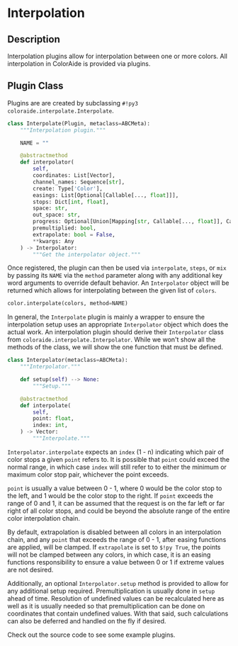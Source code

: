 # Interpolation

## Description

Interpolation plugins allow for interpolation between one or more colors. All interpolation in ColorAide is provided via
plugins.

## Plugin Class

Plugins are are created by subclassing `#!py3 coloraide.interpolate.Interpolate`.

```py
class Interpolate(Plugin, metaclass=ABCMeta):
    """Interpolation plugin."""

    NAME = ""

    @abstractmethod
    def interpolator(
        self,
        coordinates: List[Vector],
        channel_names: Sequence[str],
        create: Type['Color'],
        easings: List[Optional[Callable[..., float]]],
        stops: Dict[int, float],
        space: str,
        out_space: str,
        progress: Optional[Union[Mapping[str, Callable[..., float]], Callable[..., float]]],
        premultiplied: bool,
        extrapolate: bool = False,
        **kwargs: Any
    ) -> Interpolator:
        """Get the interpolator object."""
```

Once registered, the plugin can then be used via `interpolate`, `steps`, or `mix` by passing its `NAME` via the `method`
parameter along with any additional key word arguments to override default behavior. An `Interpolator` object will be
returned which allows for interpolating between the given list of `colors`.

```py
color.interpolate(colors, method=NAME)
```

In general, the `Interpolate` plugin is mainly a wrapper to ensure the interpolation setup uses an appropriate
`Interpolator` object which does the actual work. An interpolation plugin should derive their `Interpolator` class from
`coloraide.interpolate.Interpolator`. While we won't show all the methods of the class, we will show the one function
that must be defined.

```py
class Interpolator(metaclass=ABCMeta):
    """Interpolator."""

    def setup(self) --> None:
        """Setup."""

    @abstractmethod
    def interpolate(
        self,
        point: float,
        index: int,
    ) -> Vector:
        """Interpolate."""
```

`Interpolator.interpolate` expects an `index` (1 - n) indicating which pair of color stops a given `point` refers to. It
is possible that `point` could exceed the normal range, in which case `index` will still refer to to either the minimum
or maximum color stop pair, whichever the point exceeds.

`point` is usually a value between 0 - 1, where 0 would be the color stop to the left, and 1 would be the color stop to
the right. If `point` exceeds the range of 0 and 1, it can be assumed that the request is on the far left or far right
of all color stops, and could be beyond the absolute range of the entire color interpolation chain.

By default, extrapolation is disabled between all colors in an interpolation chain, and any `point` that exceeds the
range of 0 - 1, after easing functions are applied, will be clamped. If `extrapolate` is set to `$!py True`, the points
will not be clamped between any colors, in which case, it is an easing functions responsibility to ensure a value
between 0 or 1 if extreme values are not desired.

Additionally, an optional `Interpolator.setup` method is provided to allow for any additional setup required.
Premultiplication is usually done in `setup` ahead of time. Resolution of undefined values can be recalculated here
as well as it is usually needed so that premultiplication can be done on coordinates that contain undefined values.
With that said, such calculations can also be deferred and handled on the fly if desired.

Check out the source code to see some example plugins.
